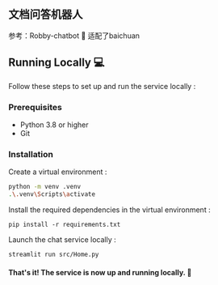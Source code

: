 ## 文档问答机器人
参考：Robby-chatbot 🤖
适配了baichuan

## Running Locally 💻
Follow these steps to set up and run the service locally :

### Prerequisites
- Python 3.8 or higher
- Git

### Installation

Create a virtual environment :
```bash
python -m venv .venv
.\.venv\Scripts\activate
```

Install the required dependencies in the virtual environment :

`pip install -r requirements.txt`


Launch the chat service locally :

`streamlit run src/Home.py`

#### That's it! The service is now up and running locally. 🤗



